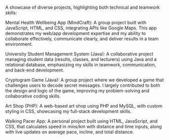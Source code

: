 A showcase of diverse projects, highlighting both technical and teamwork skills:

Mental Health Wellbeing App (MindCraft): A group project built with JavaScript, HTML, and CSS, integrating APIs like Google Maps.
This app demonstrates my web/app development expertise and my ability to collaborate effectively, communicate clearly, and deliver results in a team environment.

University Student Management System (Java): A collaborative project managing student data (results, classes, and lecturers) using Java and a relational database, emphasizing my skills in teamwork, communication, and back-end development.

Cryptogram Game (Java): A group project where we developed a game that challenges users to decode secret messages. I largely contributed to both the design and logic of the game, improving my problem-solving and collaborative coding skills.

Art Shop (PHP): A web-based art shop using PHP and MySQL, with custom styling in CSS, showcasing my full-stack development skills.

Walking Pacer App: A personal project built using HTML, JavaScript, and CSS, that calculates speed in mins/km with distance and time inputs, along with live updates on average pace, incline, and total distance.
